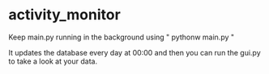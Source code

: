 # activity_monitor

Keep main.py running in the background using 
 " pythonw main.py "

It updates the database every day at 00:00 and then you can run the gui.py to take a look at your data.
